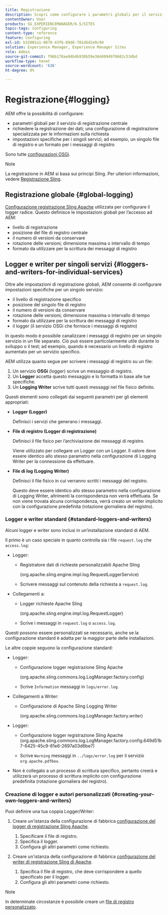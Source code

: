 ```yaml
---
title: Registrazione
description: Scopri come configurare i parametri globali per il servizio di registrazione centrale, le impostazioni specifiche per i singoli servizi o come richiedere la registrazione dei dati.
contentOwner: User
products: SG_EXPERIENCEMANAGER/6.5/SITES
topic-tags: configuring
content-type: reference
feature: Configuring
exl-id: b32001a1-0078-43f6-89d6-781d6d2e9c94
solution: Experience Manager, Experience Manager Sites
role: Admin
source-git-commit: f96b178ae84b4b930b59e36d4994970682c53dbd
workflow-type: tm+mt
source-wordcount: '636'
ht-degree: 0%

---
```


# Registrazione{#logging}

AEM offre la possibilità di configurare:

* parametri globali per il servizio di registrazione centrale
* richiedere la registrazione dei dati; una configurazione di registrazione specializzata per le informazioni sulla richiesta
* impostazioni specifiche per i singoli servizi; ad esempio, un singolo file di registro e un formato per i messaggi di registro

Sono tutte [configurazioni OSGi](/help/sites-deploying/configuring-osgi.md).

>[!NOTE]
>
>La registrazione in AEM si basa sui principi Sling. Per ulteriori informazioni, vedere [Registrazione Sling](https://sling.apache.org/site/logging.html).

## Registrazione globale {#global-logging}

[Configurazione registrazione Sling Apache](/help/sites-deploying/osgi-configuration-settings.md) utilizzata per configurare il logger radice. Questo definisce le impostazioni globali per l’accesso ad AEM:

* livello di registrazione
* posizione del file di registro centrale
* il numero di versioni da conservare
* rotazione delle versioni; dimensione massima o intervallo di tempo
* formato da utilizzare per la scrittura dei messaggi di registro

## Logger e writer per singoli servizi {#loggers-and-writers-for-individual-services}

Oltre alle impostazioni di registrazione globali, AEM consente di configurare impostazioni specifiche per un singolo servizio:

* il livello di registrazione specifico
* posizione del singolo file di registro
* il numero di versioni da conservare
* rotazione delle versioni; dimensione massima o intervallo di tempo
* formato da utilizzare per la scrittura dei messaggi di registro
* il logger (il servizio OSGi che fornisce i messaggi di registro)

In questo modo è possibile canalizzare i messaggi di registro per un singolo servizio in un file separato. Ciò può essere particolarmente utile durante lo sviluppo o il test; ad esempio, quando è necessario un livello di registro aumentato per un servizio specifico.

AEM utilizza quanto segue per scrivere i messaggi di registro su un file:

1. Un servizio **OSGi** (logger) scrive un messaggio di registro.
1. Un **Logger** accetta questo messaggio e lo formatta in base alle tue specifiche.
1. Un **Logging Writer** scrive tutti questi messaggi nel file fisico definito.

Questi elementi sono collegati dai seguenti parametri per gli elementi appropriati:

* **Logger (Logger)**

  Definisci i servizi che generano i messaggi.

* **File di registro (Logger di registrazione)**

  Definisci il file fisico per l’archiviazione dei messaggi di registro.

  Viene utilizzato per collegare un Logger con un Logger. Il valore deve essere identico allo stesso parametro nella configurazione di Logging Writer per la connessione da effettuare.

* **File di log (Logging Writer)**

  Definisci il file fisico in cui verranno scritti i messaggi del registro.

  Questo deve essere identico allo stesso parametro nella configurazione di Logging Writer, altrimenti la corrispondenza non verrà effettuata. Se non viene trovata alcuna corrispondenza, verrà creato un writer implicito con la configurazione predefinita (rotazione giornaliera del registro).

### Logger e writer standard {#standard-loggers-and-writers}

Alcuni logger e writer sono inclusi in un’installazione standard di AEM.

Il primo è un caso speciale in quanto controlla sia i file `request.log` che `access.log`:

* Logger:

   * Registratore dati di richieste personalizzabili Apache Sling

     (org.apache.sling.engine.impl.log.RequestLoggerService)

   * Scrivere messaggi sul contenuto della richiesta a `request.log`.

* Collegamenti a:

   * Logger richieste Apache Sling

     (org.apache.sling.engine.impl.log.RequestLogger)

   * Scrive i messaggi in `request.log` o `access.log`.

Questi possono essere personalizzati se necessario, anche se la configurazione standard è adatta per la maggior parte delle installazioni.

Le altre coppie seguono la configurazione standard:

* Logger:

   * Configurazione logger registrazione Sling Apache

     (org.apache.sling.commons.log.LogManager.factory.config)

   * Scrive `Information` messaggi in `logs/error.log`.

* Collegamenti a Writer:

   * Configurazione di Apache Sling Logging Writer

     (org.apache.sling.commons.log.LogManager.factory.writer)

* Logger:

   * Configurazione logger registrazione Sling Apache
(org.apache.sling.commons.log.LogManager.factory.config.649d51b7-6425-45c9-81e6-2697a03d6be7)

   * Scrive `Warning` messaggi in `../logs/error.log` per il servizio `org.apache.pdfbox`.

* Non è collegato a un processo di scrittura specifico, pertanto creerà e utilizzerà un processo di scrittura implicito con configurazione predefinita (rotazione giornaliera del registro).

### Creazione di logger e autori personalizzati {#creating-your-own-loggers-and-writers}

Puoi definire una tua coppia Logger/Writer:

1. Creare un&#39;istanza della configurazione di fabbrica [configurazione del logger di registrazione Sling Apache](/help/sites-deploying/osgi-configuration-settings.md).

   1. Specificare il file di registro.
   1. Specifica il logger.
   1. Configura gli altri parametri come richiesto.

1. Creare un&#39;istanza della configurazione di fabbrica [configurazione del writer di registrazione Sling di Apache](/help/sites-deploying/osgi-configuration-settings.md).

   1. Specifica il file di registro, che deve corrispondere a quello specificato per il logger.
   1. Configura gli altri parametri come richiesto.

>[!NOTE]
>
>In determinate circostanze è possibile creare un [file di registro personalizzato](/help/sites-deploying/monitoring-and-maintaining.md#create-a-custom-log-file).
